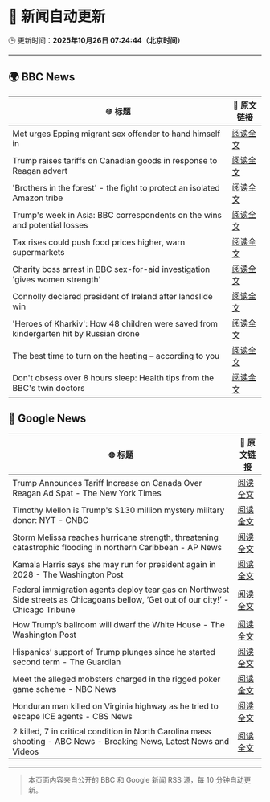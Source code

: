 # 🧠 新闻自动更新

🕒 更新时间：**2025年10月26日 07:24:44（北京时间）**

---

## 🌍 BBC News

| 🌐 标题 | 🔗 原文链接 |
|--------|-------------|
| Met urges Epping migrant sex offender to hand himself in | [阅读全文](https://www.bbc.com/news/articles/cdx4k2d5yxlo?at_medium=RSS&at_campaign=rss) |
| Trump raises tariffs on Canadian goods in response to Reagan advert | [阅读全文](https://www.bbc.com/news/articles/cx2ljgrm78zo?at_medium=RSS&at_campaign=rss) |
| 'Brothers in the forest' - the fight to protect an isolated Amazon tribe | [阅读全文](https://www.bbc.com/news/articles/cjw92x915xlo?at_medium=RSS&at_campaign=rss) |
| Trump's week in Asia: BBC correspondents on the wins and potential losses | [阅读全文](https://www.bbc.com/news/articles/c9d6jnn37l2o?at_medium=RSS&at_campaign=rss) |
| Tax rises could push food prices higher, warn supermarkets | [阅读全文](https://www.bbc.com/news/articles/c620gy43pe4o?at_medium=RSS&at_campaign=rss) |
| Charity boss arrest in BBC sex-for-aid investigation 'gives women strength' | [阅读全文](https://www.bbc.com/news/articles/cgkzg680j7lo?at_medium=RSS&at_campaign=rss) |
| Connolly declared president of Ireland after landslide win | [阅读全文](https://www.bbc.com/news/articles/c4gk2kml122o?at_medium=RSS&at_campaign=rss) |
| 'Heroes of Kharkiv': How 48 children were saved from kindergarten hit by Russian drone | [阅读全文](https://www.bbc.com/news/articles/c9q1w9ypl8jo?at_medium=RSS&at_campaign=rss) |
| The best time to turn on the heating – according to you | [阅读全文](https://www.bbc.com/news/articles/cgqly9ynnd4o?at_medium=RSS&at_campaign=rss) |
| Don't obsess over 8 hours sleep: Health tips from the BBC's twin doctors | [阅读全文](https://www.bbc.com/news/articles/c98nd0d61d0o?at_medium=RSS&at_campaign=rss) |

## 📰 Google News

| 🌐 标题 | 🔗 原文链接 |
|--------|-------------|
| Trump Announces Tariff Increase on Canada Over Reagan Ad Spat - The New York Times | [阅读全文](https://news.google.com/rss/articles/CBMiggFBVV95cUxOREZ2dF9QOGZnME9jQzBldEpqdE9MQVJmNXFDd1RNLWI4cE4weUhEOWs4R1luN0FOOThFTWdHc1hkQzlOMWNoVVZ6T3o5NlRLemEtVFJJcGxRV0RoZVJDS1FxQmM2OGJRMFBNU3RxVFRMT19XSmQ0MWJYRzNsWlN2NVl3?oc=5) |
| Timothy Mellon is Trump's $130 million mystery military donor: NYT - CNBC | [阅读全文](https://news.google.com/rss/articles/CBMilwFBVV95cUxNVkMwd2JyWkVDZzN1X2Vvemgwb21ENGZ6WU5kT0ctcXhyLTc1RDdDZW1uTXF5aUp4QWRPTU1XeVhLeXZ0LUI0U0RZenNacVdwLVRvQWJESXRrRXgzLWVsMWhMR2pEcGN6Wmo5ZGp4cW51WGs4RDhLVGJ0RXFiSl9CLUVDMGJWQTJWU0FoSk9HV1lBT1hWOG800gGcAUFVX3lxTFB2YzdsZU5TZzZtdWo4UDZvWXlZN0ZkZjdLdnMxRENzSUNjd3hKZGxoYnA3ZjFDOTBnaXYzTTRKQ0pDSlNOZ29mczFGTjVDblZ0YU9zb3V3X1ZQOFhIaWo5WHl4TGZWb195bzhqWEtzbTJlZWQ0anZzT2J6Qk5JcndxNHRLUE9MbVJtRDZxd2NCR3hCa1UwS0lCWGJmTg?oc=5) |
| Storm Melissa reaches hurricane strength, threatening catastrophic flooding in northern Caribbean - AP News | [阅读全文](https://news.google.com/rss/articles/CBMiqwFBVV95cUxNeHZMX2VyTGFoVmszZXNZVVlTM3p1bkt3dTZBQ2ttTk1sb1g1VkNIMGRfSjJkQUo3RjloTnl6NUY3TjdUVjktS19sYm8xR2JteUwxN1FHMW9TNG9zX2xySEtOUFh2RWhhVzlRTEdLMnpxcEdGV2lvb3V2MmNyVEpQMWpwV1dtamlIMVN6SXFOXy1mXzhVUldGMFdjNEstY1NvMmlsbDdhUFpBZlU?oc=5) |
| Kamala Harris says she may run for president again in 2028 - The Washington Post | [阅读全文](https://news.google.com/rss/articles/CBMihgFBVV95cUxNR0V1cEdOLWNYekZMcEozZkdSZ0hocEIxcnpRdWVaYjZsSnk5MVBrYWFKQmQxRGlCQXVUM3Buc1lRYVNEMFlWZWJKVnBRNnRxdTdubFIzRHJwMmJBMmNGanhPTjRQU3hWdzRKcU84SnNENXNZTUhaNUFhZXl5am00VFJLNnN2dw?oc=5) |
| Federal immigration agents deploy tear gas on Northwest Side streets as Chicagoans bellow, ‘Get out of our city!’ - Chicago Tribune | [阅读全文](https://news.google.com/rss/articles/CBMie0FVX3lxTE9RZ2tzMzNjUjlMR2hGS1ZyWDBfcF8wVW1FOHkxdU1CajRHX0hHMHBGaVJsanh4Z1hTSC1EZzRvTFh3YTZjR2ZEclhLZEdFZEl0WWRCTmVKVDExQVg5LU9DUWJHVlZjVnlWTmp3Qy12cGVCZHd1TndtY2F4TQ?oc=5) |
| How Trump’s ballroom will dwarf the White House - The Washington Post | [阅读全文](https://news.google.com/rss/articles/CBMikgFBVV95cUxNMmNQMmRqNmk2aTJJbDdudXhnSmhMMW42Y00wWW9JNjAyRmk1QmZjZjJ2M293aDljaFpTS3hJSk1ZM1hCdmZTdXBnNzJOalM4ZTJxcktsbDJlbGd4czd0SmN0bC1uMEF4ZEVwdlFJWjBmaTl5dUNXckxYTVdSZDVIWGd4S3FlU1RnTnN1WE1Hc09xUQ?oc=5) |
| Hispanics’ support of Trump plunges since he started second term - The Guardian | [阅读全文](https://news.google.com/rss/articles/CBMihAFBVV95cUxOampkU1hHZ29jdk9mRnFva3ZlNW5NRm90aVpaR1ZIYkRJZ0xRcG9qR2t5SHZLMXROek81cHdGSVVBRy1iRWJxV1VUWmVOMkRfRWFxWllqYmttQUdqV0NGU1psM3FwX2c1c1ZlenRsRnI2TFpSWnZXaDJyWENqWDFKdFBFQkc?oc=5) |
| Meet the alleged mobsters charged in the rigged poker game scheme - NBC News | [阅读全文](https://news.google.com/rss/articles/CBMilAFBVV95cUxQbWEtZFBmX05fVlliWTdndGg2UG80X20wLXZNNDJLRXJ0MV9yZVViQWlNZnZPRlRWOXVuYUlCbDZncHZtWGItY0MxREc4TVVGbnRyWHNGMkMzUjFDQjJ4V196N0UzVmdlc09URWxqNXhwOE5TOFk3M05UdVpiRVZVSVhmbjFydDJzeGhzR3k4N2xsbjlq0gFWQVVfeXFMUDk2aXZHdGF4cTlDd0sycGNURzNtZzAzVlRhNnBqZ0xMQ3o5RndTMEFhbkdESldpYm5GNVVQem0ybk9NZG1EX296UXRnN2NEOFhUWHU3OXc?oc=5) |
| Honduran man killed on Virginia highway as he tried to escape ICE agents - CBS News | [阅读全文](https://news.google.com/rss/articles/CBMijgFBVV95cUxOTk5qRjBZbmlKUjM0M21RTWNWODhiT0FJeGFDQ3ctLUJNcGRmWmN5WWo1ejZiVmI3QnZncm5mMElvcjNrSEpHMnVta2E2aHRDUnFYd24xZGFmM1VXYWp2MlpEc2UyNTJuX0hDZkN4MUs2MmhRRkFQR0llendyUFRZd1NySmo0OE9VOW9vSTd30gGTAUFVX3lxTE8xa2ZJMmJnMEFqX0ZwX1Z6cl9RQzl1dFppYVVuUGx3ZkVHMlg0d2g5ZG1pdUVLekhvSnBaTzgteVNKOHNaLThPT3h6VTQwNkRIZ1Jhd0VQYllSM3BGTnVZenVfMUM5bWFzWmFrYW51ZWc3U2ZqcGF1MWRBR19GMXFReXZYbGZYclk0M1laeXlHNXoxYw?oc=5) |
| 2 killed, 7 in critical condition in North Carolina mass shooting - ABC News - Breaking News, Latest News and Videos | [阅读全文](https://news.google.com/rss/articles/CBMimgFBVV95cUxPVXZnREdRd1l1S3o0RmNvTzY2Qjh3ZkFhZDdLOVNndU9Kd1VZem9rRmRoMjZnZXd0elZBcGFOZTNiRThzRzFaZGd6OUlzQ1hub3M3TnhLUno5MUJGNTMxQ08tY2RuNFd1bGhQa1ROLXJKcDNZSlNTM0YxYXBiRTNFNHhfX19HZGlUWTFHb25sM2tsOW8yMzVrZXZ30gGfAUFVX3lxTE0tWjVfc3c1QjhTRXJSY3RpZ2owd1hEZUl4ZDhMSlRkRG12c3lFNzFqYmJsQnpMTjhERllZWUR4WTF3UmVjTmU2dy1SaGpOVXB4dm9TR1owUjdWdTBadGhSWldpV3dUZ1JZV1dpdFNRZk5TT2sxRnpaRXhVbldUaHlfa2pKaG9IS080aXRibEN1QTJpbk1tUFFvWmRnV0dScw?oc=5) |

---
> 本页面内容来自公开的 BBC 和 Google 新闻 RSS 源，每 10 分钟自动更新。